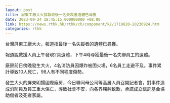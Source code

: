 ```yaml
---
layout: post
title: 屏東工廠大火據報最後一名失蹤者遺體已尋獲
date: 2023-09-24 18:45:15.000000000 +08:00
link: https://news.rthk.hk/rthk/ch/component/k2/1719820-20230924.htm
categories: rthk
---
```


台灣屏東工廠大火，報道指最後一名失蹤者的遺體已尋獲。

報道說救援人員上午發現2具遺體，下午4時尋獲最後一名失聯員工的遺體。

廠房前日傍晚發生大火，4名消防員因爆炸被困火場，6名員工走避不及。事件累計導致10人死亡，98人有不同程度傷勢。

發生大火的屏東明揚國際廠房，今日聯同母公司等高層人員召開記者會，對事件造成消防員及員工重大傷亡，導致社會不安，向各界鞠躬致歉，承諾成立信託基金協助傷者及死者家屬。
